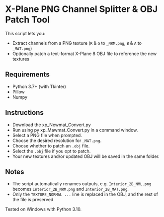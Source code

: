 # X-Plane PNG Channel Splitter & OBJ Patch Tool

This script lets you:

- Extract channels from a PNG texture (`R` & `G` to `_NRM.png`, `B` & `A` to `_MAT.png`)
- Optionally patch a text-format X-Plane 8 OBJ file to reference the new textures

## Requirements

- Python 3.7+ (with Tkinter)
- Pillow
- Numpy

## Instructions

- Download the xp_Newmat_Convert.py
- Run using py xp_Mawmat_Convert.py in a command window.
- Select a PNG file when prompted.
- Choose the desired resolution for `_MAT.png`.
- Choose whether to patch an `.obj` file.
- Select the `.obj` file if you opt to patch.
- Your new textures and/or updated OBJ will be saved in the same folder.

## Notes

- The script automatically renames outputs, e.g. `Interior_2B_NML.png` becomes `Interior_2B_NRM.png` and `Interior_2B_MAT.png`.
- Only the `TEXTURE_NORMAL ...` line is replaced in the OBJ, and the rest of the file is preserved.

Tested on Windows with Python 3.10.
